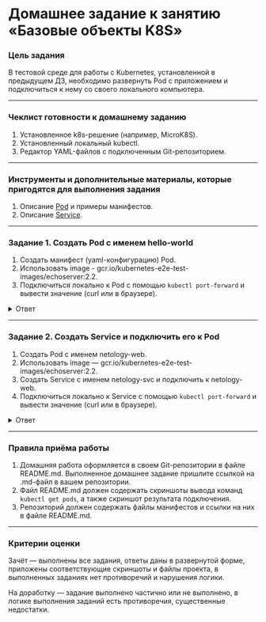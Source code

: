 # Домашнее задание к занятию «Базовые объекты K8S»

### Цель задания

В тестовой среде для работы с Kubernetes, установленной в предыдущем ДЗ, необходимо развернуть Pod с приложением и подключиться к нему со своего локального компьютера. 

------

### Чеклист готовности к домашнему заданию

1. Установленное k8s-решение (например, MicroK8S).
2. Установленный локальный kubectl.
3. Редактор YAML-файлов с подключенным Git-репозиторием.

------

### Инструменты и дополнительные материалы, которые пригодятся для выполнения задания

1. Описание [Pod](https://kubernetes.io/docs/concepts/workloads/pods/) и примеры манифестов.
2. Описание [Service](https://kubernetes.io/docs/concepts/services-networking/service/).

------

### Задание 1. Создать Pod с именем hello-world

1. Создать манифест (yaml-конфигурацию) Pod.
2. Использовать image - gcr.io/kubernetes-e2e-test-images/echoserver:2.2.
3. Подключиться локально к Pod с помощью `kubectl port-forward` и вывести значение (curl или в браузере).

<details>
<summary>Ответ</summary>

1. Создать манифест (yaml-конфигурацию) Pod.

```yml
apiVersion: v1
kind: Pod
metadata:
  name: pod-hello-world
spec:
  containers:
    - name: container-hello-world
      image: gcr.io/kubernetes-e2e-test-images/echoserver:2.2
```

2. Использовать image - gcr.io/kubernetes-e2e-test-images/echoserver:2.2.
3. Подключиться локально к Pod с помощью `kubectl port-forward` и вывести значение (curl или в браузере).

```bash
% kubectl get pods -o wide
NAME              READY   STATUS    RESTARTS   AGE   IP             NODE       NOMINATED NODE   READINESS GATES
pod-hello-world   1/1     Running   0          26s   10.1.128.221   microk8s   <none>           <none>
```

Зайти в контейнер, чтоб увидеть какой порт в нем слушается:
```bash
kubectl exec -it pod-hello-world -- sh
```

На сервере с microk8s запустить port-forward:
```bash
microk8s kubectl port-forward pod-hello-world --address 0.0.0.0 80:8080
```

Открыл в браузере:
![browser](https://github.com/aagrebeshkov/Homework/blob/main/12-kuber-01-2/images/browser.png)
<br>

Создал второй под и из него дернул curl:
```bash
kubectl run pod-curl --image=curlimages/curl -it --rm -- sh
curl 10.1.128.221:8080
```
![curl](https://github.com/aagrebeshkov/Homework/blob/main/12-kuber-01-2/images/curl.png)
<br>

Удалил Pod:
```bash
kubectl delete -f pod-hello-world.yaml
```

</details>

------

### Задание 2. Создать Service и подключить его к Pod

1. Создать Pod с именем netology-web.
2. Использовать image — gcr.io/kubernetes-e2e-test-images/echoserver:2.2.
3. Создать Service с именем netology-svc и подключить к netology-web.
4. Подключиться локально к Service с помощью `kubectl port-forward` и вывести значение (curl или в браузере).

<details>
<summary>Ответ</summary>

1. Создать Pod с именем netology-web.
2. Использовать image — gcr.io/kubernetes-e2e-test-images/echoserver:2.2.
3. Создать Service с именем netology-svc и подключить к netology-web.

```yml
apiVersion: v1
kind: Pod
metadata:
  name: netology-web
  labels:
    app: echoserver
spec:
  containers:
    - name: container-hello-world
      image: gcr.io/kubernetes-e2e-test-images/echoserver:2.2

---
apiVersion: v1
kind: Service
metadata:
  name: netology-svc
spec:
  selector:
    app: echoserver
  ports:
    - name      : app-echoserver
      protocol  : TCP
      port      : 80
      targetPort: 8080
```

Запуск создания пода и сервиса из манифест файла:
```bash
% kubectl apply -f pod-netology-web.yaml 
pod/netology-web created
service/netology-svc created

% kubectl get pods
NAME           READY   STATUS    RESTARTS   AGE
netology-web   1/1     Running   0          8s

% kubectl get svc 
NAME           TYPE        CLUSTER-IP       EXTERNAL-IP   PORT(S)   AGE
kubernetes     ClusterIP   10.152.183.1     <none>        443/TCP   24h
netology-svc   ClusterIP   10.152.183.181   <none>        80/TCP    13s
```

4. Подключиться локально к Service с помощью `kubectl port-forward` и вывести значение (curl или в браузере).
На сервере с microk8s запустить port-forward:
```bash
microk8s kubectl port-forward services/netology-svc --address 0.0.0.0 80:80
```

![browser_2](https://github.com/aagrebeshkov/Homework/blob/main/12-kuber-01-2/images/browser_2.png)
<br>

Удалил Pod и Services:
```bash
kubectl delete -f pod-netology-web.yaml
```

</details>

------

### Правила приёма работы

1. Домашняя работа оформляется в своем Git-репозитории в файле README.md. Выполненное домашнее задание пришлите ссылкой на .md-файл в вашем репозитории.
2. Файл README.md должен содержать скриншоты вывода команд `kubectl get pods`, а также скриншот результата подключения.
3. Репозиторий должен содержать файлы манифестов и ссылки на них в файле README.md.

------

### Критерии оценки
Зачёт — выполнены все задания, ответы даны в развернутой форме, приложены соответствующие скриншоты и файлы проекта, в выполненных заданиях нет противоречий и нарушения логики.

На доработку — задание выполнено частично или не выполнено, в логике выполнения заданий есть противоречия, существенные недостатки.
